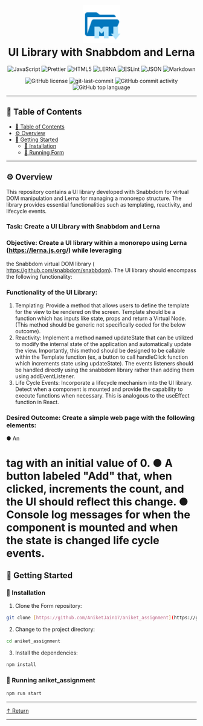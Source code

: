 <div align="center">
<h1 align="center">
<img src="https://raw.githubusercontent.com/PKief/vscode-material-icon-theme/ec559a9f6bfd399b82bb44393651661b08aaf7ba/icons/folder-markdown-open.svg" width="100" />
<br>UI Library with Snabbdom and Lerna</h1>
<p align="center">
<img src="https://img.shields.io/badge/JavaScript-F7DF1E.svg?style&logo=JavaScript&logoColor=black" alt="JavaScript" />
<img src="https://img.shields.io/badge/Prettier-F7B93E.svg?style&logo=Prettier&logoColor=black" alt="Prettier" />
<img src="https://img.shields.io/badge/HTML5-E34F26.svg?style&logo=HTML5&logoColor=white" alt="HTML5" />
<img src="https://img.shields.io/badge/HTML5-E34F26.svg?style&logo=LERNA&logoColor=white" alt="LERNA" />
<img src="https://img.shields.io/badge/ESLint-4B32C3.svg?style&logo=ESLint&logoColor=white" alt="ESLint" />
<img src="https://img.shields.io/badge/JSON-000000.svg?style&logo=JSON&logoColor=white" alt="JSON" />
<img src="https://img.shields.io/badge/Markdown-000000.svg?style&logo=Markdown&logoColor=white" alt="Markdown" />
</p>
<img src="https://img.shields.io/github/license/AniketJain17/aniket_assignment?style&color=5D6D7E" alt="GitHub license" />
<img src="https://img.shields.io/github/last-commit/AniketJain17/aniket_assignment?style&color=5D6D7E" alt="git-last-commit" />
<img src="https://img.shields.io/github/commit-activity/m/AniketJain17/aniket_assignment?style&color=5D6D7E" alt="GitHub commit activity" />
<img src="https://img.shields.io/github/languages/top/AniketJain17/aniket_assignment?style&color=5D6D7E" alt="GitHub top language" />
</div>

---

## 📖 Table of Contents
- [📖 Table of Contents](#-table-of-contents)
- [⚙️ Overview](#Overview)
- [🚀 Getting Started](#-getting-started)
    - [🔧 Installation](#-installation)
    - [🤖 Running Form](#-running-Form)
---


## ⚙️ Overview 
This repository contains a UI library developed with Snabbdom for virtual DOM manipulation and Lerna for managing a monorepo structure. The library provides essential functionalities such as templating, reactivity, and lifecycle events.
### Task: Create a UI Library with Snabbdom and Lerna
### Objective: Create a UI library within a monorepo using Lerna (https://lerna.js.org/) while leveraging
the Snabbdom virtual DOM library ( https://github.com/snabbdom/snabbdom). The UI library
should encompass the following functionality:
### Functionality of the UI Library:
1. Templating: Provide a method that allows users to define the template for the view to be
rendered on the screen. Template should be a function which has inputs like state, props
and return a Virtual Node. (This method should be generic not specifically coded for the
below outcome).
2. Reactivity: Implement a method named updateState that can be utilized to modify the
internal state of the application and automatically update the view. Importantly, this
method should be designed to be callable within the Template function (ex, a button to call
handleClick function which increments state using updateState). The events listeners should
be handled directly using the snabbdom library rather than adding them using
addEventListener.
3. Life Cycle Events: Incorporate a lifecycle mechanism into the UI library. Detect when a
component is mounted and provide the capability to execute functions when necessary.
This is analogous to the useEffect function in React.

### Desired Outcome: Create a simple web page with the following elements:
● An <h1> tag with an initial value of 0.
● A button labeled "Add" that, when clicked, increments the count, and the UI should reflect
this change.
● Console log messages for when the component is mounted and when the state is changed
life cycle events.



## 🚀 Getting Started

### 🔧 Installation

1. Clone the Form repository:
```sh
git clone [https://github.com/AniketJain17/aniket_assignment](https://github.com/AniketJain17/aniket_assignment.git)
```

2. Change to the project directory:
```sh
cd aniket_assignment
```

3. Install the dependencies:
```sh
npm install
```

### 🤖 Running aniket_assignment

```sh
npm run start
```

---

[↑ Return](#Top)

---

